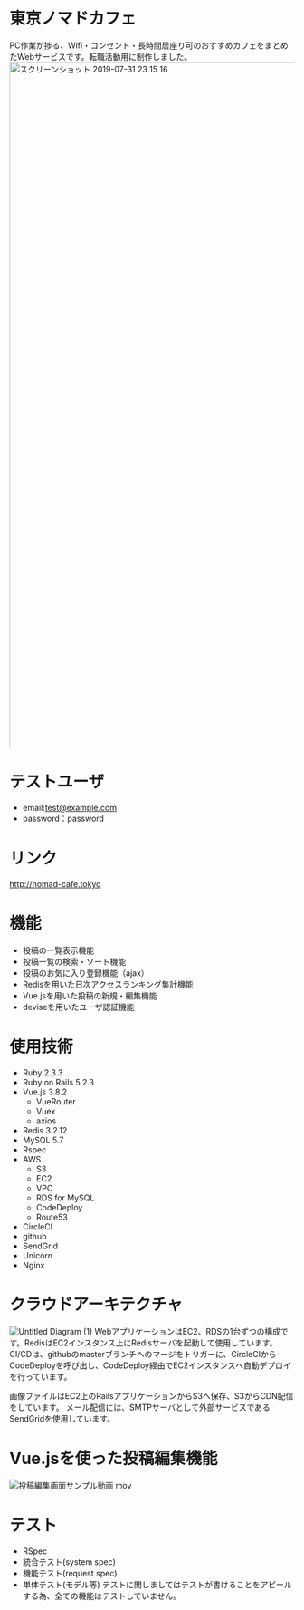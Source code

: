 # 東京ノマドカフェ
PC作業が捗る、Wifi・コンセント・長時間居座り可のおすすめカフェをまとめたWebサービスです。転職活動用に制作しました。
<img width="1210" alt="スクリーンショット 2019-07-31 23 15 16" src="https://user-images.githubusercontent.com/40624966/62219405-3c2f5e80-b3e9-11e9-838a-cb5118fb2e39.png">


# テストユーザ
- email:test@example.com
- password：password

# リンク
http://nomad-cafe.tokyo

# 機能
- 投稿の一覧表示機能
- 投稿一覧の検索・ソート機能
- 投稿のお気に入り登録機能（ajax）
- Redisを用いた日次アクセスランキング集計機能
- Vue.jsを用いた投稿の新規・編集機能
- deviseを用いたユーザ認証機能

# 使用技術
- Ruby 2.3.3
- Ruby on Rails 5.2.3
- Vue.js 3.8.2
  - VueRouter
  - Vuex
  - axios
- Redis 3.2.12
- MySQL 5.7
- Rspec
- AWS
  - S3
  - EC2
  - VPC
  - RDS for MySQL
  - CodeDeploy
  - Route53
- CircleCI
- github
- SendGrid
- Unicorn
- Nginx

# クラウドアーキテクチャ
![Untitled Diagram (1)](https://user-images.githubusercontent.com/40624966/62220185-97ae1c00-b3ea-11e9-9f9a-a43b9354a071.png)
WebアプリケーションはEC2、RDSの1台ずつの構成です。RedisはEC2インスタンス上にRedisサーバを起動して使用しています。
CI/CDは、githubのmasterブランチへのマージをトリガーに、CircleCIからCodeDeployを呼び出し、CodeDeploy経由でEC2インスタンスへ自動デプロイを行っています。

画像ファイルはEC2上のRailsアプリケーションからS3へ保存、S3からCDN配信をしています。
メール配信には、SMTPサーバとして外部サービスであるSendGridを使用しています。

# Vue.jsを使った投稿編集機能
![投稿編集画面サンプル動画 mov](https://user-images.githubusercontent.com/40624966/62218655-d8f0fc80-b3e7-11e9-93dc-3bf56d9fb568.gif)

# テスト
- RSpec
- 統合テスト(system spec)
- 機能テスト(request spec)
- 単体テスト(モデル等)
テストに関しましてはテストが書けることをアピールする為、全ての機能はテストしていません。

